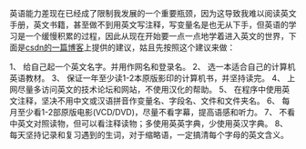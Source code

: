 英语能力差现在已经成了限制我发展的一个重要瓶颈，因为这导致我难以阅读英文手册，英文书籍，甚至做不到用英文写注释，写变量名是也无从下手，但英语的学习是一个缓慢积累的过程，因此从现在开始要一点一点地学着进入英文的世界，下面是[csdn的一篇博客](https://blog.csdn.net/HorkyChen/article/details/7751045)上提供的建议，姑且先按照这个建议来做：

1、 给自己起一个英文名字。并用作网名和登录名。
2、 选一本适合自己的计算机英语教材。
3、 保证一年至少读1-2本原版影印的计算机书，并坚持读完。
4、 上网尽量多访问英文的技术论坛和网站，不使用汉化的帮助。
5、 在程序中使用英文注释，坚决不用中文或汉语拼音作变量名、字段名、文件和文件夹名。
6、 每月至少看1-2部原版电影(VCD/DVD)，尽量不看字幕，提高语感和听力。
7、 不看中英文对照读物，但可以看注释读物；多使用英英字典，少使用英汉字典。
8、 每天坚持记录和复习遇到的生词，对于缩略语，一定搞清每个字母的英文含义。